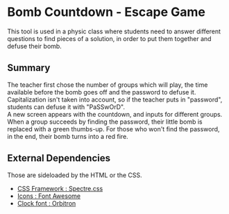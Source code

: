 # Bomb Countdown - Escape Game

This tool is used in a physic class where students need to answer different questions to find pieces of a solution, in order to put them together and defuse their bomb.  

## Summary

The teacher first chose the number of groups which will play, the time available before the bomb goes off and the password to defuse it. Capitalization isn't taken into account, so if the teacher puts in "password", students can defuse it with "PaSSwOrD".  
A new screen appears with the countdown, and inputs for different groups. When a group succeeds by finding the password, their little bomb is replaced with a green thumbs-up. For those who won't find the password, in the end, their bomb turns into a red fire.

## External Dependencies

Those are sideloaded by the HTML or the CSS.

* [CSS Framework : Spectre.css](https://github.com/picturepan2/spectre)
* [Icons : Font Awesome](https://fontawesome.com/)
* [Clock font : Orbitron](https://fonts.google.com/specimen/Orbitron)